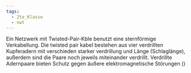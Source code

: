 ```yaml
---
tags:
  - 2te_Klasse
  - nwt
---
```

Ein Netzwerk mit Twisted-Pair-Kble benutzt eine sternförmige Verkabellung. Die twisted pair kabel bestehen aus vier verdrillten Kupferadern mit verschieden starker verdrillung und Länge (Schlaglänge), außerdem sind die Paare noch jeweils miteinander verdrillt. Verdrillte Adernpaare bieten Schutz gegen äußere elektromagnetische Störungen ()